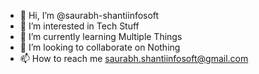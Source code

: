 - 👋 Hi, I’m @saurabh-shantiinfosoft
- 👀 I’m interested in Tech Stuff
- 🌱 I’m currently learning Multiple Things
- 💞️ I’m looking to collaborate on Nothing
- 📫 How to reach me saurabh.shantiinfosoft@gmail.com

<!---
saurabh-shantiinfosoft/saurabh-shantiinfosoft is a ✨ special ✨ repository because its `README.md` (this file) appears on your GitHub profile.
You can click the Preview link to take a look at your changes.
--->
